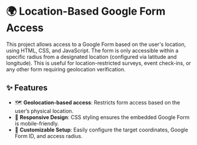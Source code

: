 # 🌍 Location-Based Google Form Access

This project allows access to a Google Form based on the user's location, using HTML, CSS, and JavaScript. The form is only accessible within a specific radius from a designated location (configured via latitude and longitude). This is useful for location-restricted surveys, event check-ins, or any other form requiring geolocation verification.

## ✨ Features

- 🗺️ **Geolocation-based access**: Restricts form access based on the user’s physical location.
- 📱 **Responsive Design**: CSS styling ensures the embedded Google Form is mobile-friendly.
- 🔧 **Customizable Setup**: Easily configure the target coordinates, Google Form ID, and access radius.


